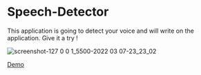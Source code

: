 # Speech-Detector

This application is going to detect your voice and will write on the application.
Give it a try !


![screenshot-127 0 0 1_5500-2022 03 07-23_23_02](https://user-images.githubusercontent.com/70627962/157090734-3e6dc298-8b95-4053-85b1-2badbaee7d31.png)

<a href='http://faizimam.me/Speech-Detector/'>Demo </a> 
